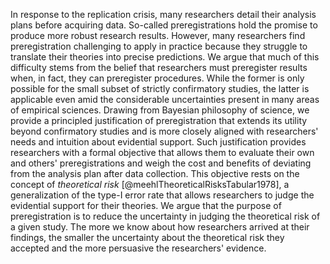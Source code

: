 In response to the replication crisis, many researchers detail their analysis plans before acquiring data.
So-called preregistrations hold the promise to produce more robust research results.
However, many researchers find preregistration challenging to apply in practice because they struggle to translate their theories into precise predictions.
We argue that much of this difficulty stems from the belief that researchers must preregister results when, in fact, they can preregister procedures.
While the former is only possible for the small subset of strictly confirmatory studies, the latter is applicable even amid the considerable uncertainties present in many areas of empirical sciences.
Drawing from Bayesian philosophy of science, we provide a principled justification of preregistration that extends its utility beyond confirmatory studies and is more closely aligned with researchers' needs and intuition about evidential support.
Such justification provides researchers with a formal objective that allows them to evaluate their own and others' preregistrations and weigh the cost and benefits of deviating from the analysis plan after data collection.
This objective rests on the concept of *theoretical risk* [@meehlTheoreticalRisksTabular1978], a generalization of the type-I error rate that allows researchers to judge the evidential support for their theories.
We argue that the purpose of preregistration is to reduce the uncertainty in judging the theoretical risk of a given study.
The more we know about how researchers arrived at their findings, the smaller the uncertainty about the theoretical risk they accepted and the more persuasive the researchers' evidence.
